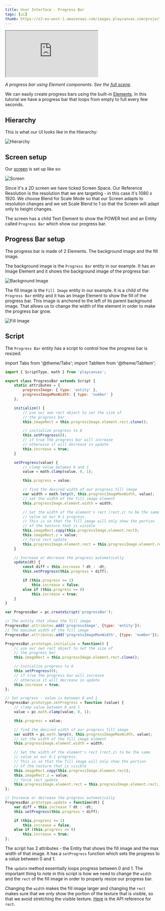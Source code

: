 ```yaml
---
title: User Interface - Progress Bar
tags: [ui]
thumb: https://s3-eu-west-1.amazonaws.com/images.playcanvas.com/projects/12/501979/49D69A-image-75.jpg
---
```


<div className="iframe-container">
    <iframe loading="lazy" src="https://playcanv.as/p/FlebHmLs/" title="User Interface - Progress Bar"></iframe>
</div>

*A progress bar using Element components. See the [full scene][1].*

We can easily create progress bars using the built-in [Elements][2]. In this tutorial we have a progress bar that loops from empty to full every few seconds.

## Hierarchy

This is what our UI looks like in the Hierarchy:

![Hierarchy](/img/tutorials/ui/progressbar/hierarchy.png)

## Screen setup

Our [screen][3] is set up like so:

![Screen](/img/tutorials/ui/progressbar/screen.png)

Since it's a 2D screen we have ticked Screen Space. Our Reference Resolution is the resolution that we are targeting - in this case it's 1080 x 1920. We choose Blend for Scale Mode so that our Screen adapts to resolution changes and we set Scale Blend to 1 so that the Screen will adapt only to height changes.

The screen has a child Text Element to show the POWER text and an Entity called `Progress Bar` which show our progress bar.

## Progress Bar setup

The progress bar is made of 2 Elements. The background image and the fill image.

The background image is the `Progress Bar` entity in our example. It has an Image Element and it shows the background image of the progress bar:

![Background Image](/img/tutorials/ui/progressbar/progress-bar-bg.png)

The fill image is the `Fill Image` entity in our example. It is a child of the `Progress Bar` entity and it has an Image Element to show the fill of the progress bar. This image is anchored to the left of its parent background image. That allows us to change the width of the element in order to make the progress bar grow.

![Fill Image](/img/tutorials/ui/progressbar/progress-bar-fill.png)

## Script

The `Progress Bar` entity has a script to control how the progress bar is resized:

import Tabs from '@theme/Tabs';
import TabItem from '@theme/TabItem';

<Tabs defaultValue="legacy" groupId='script-code'>
<TabItem  value="esm" label="ESM">

```javascript
import { ScriptType, math } from 'playcanvas';

export class ProgressBar extends Script {
    static attributes = {
        progressImage: { type: 'entity' },
        progressImageMaxWidth: { type: 'number' }
    };

    initialize() {
        // use our own rect object to set the size of
        // the progress bar
        this.imageRect = this.progressImage.element.rect.clone();

        // initialize progress to 0
        this.setProgress(0);
        // if true the progress bar will increase
        // otherwise it will decrease in update
        this.increase = true;
    }

    setProgress(value) {
        // clamp value between 0 and 1
        value = math.clamp(value, 0, 1);

        this.progress = value;

        // find the desired width of our progress fill image
        var width = math.lerp(0, this.progressImageMaxWidth, value);
        // set the width of the fill image element
        this.progressImage.element.width = width;

        // Set the width of the element's rect (rect.z) to be the same
        // value as our 0-1 progress.
        // This is so that the fill image will only show the portion
        // of the texture that is visible
        this.imageRect.copy(this.progressImage.element.rect);
        this.imageRect.z = value;
        // force rect update
        this.progressImage.element.rect = this.progressImage.element.rect;
    }

    // Increase or decrease the progress automatically
    update(dt) {
        const diff = this.increase ? dt : -dt;
        this.setProgress(this.progress + diff);

        if (this.progress >= 1)
            this.increase = false;
        else if (this.progress <= 0)
            this.increase = true;
    }
}
```

</TabItem>
<TabItem value="classic" label="Classic">

```javascript
var ProgressBar = pc.createScript('progressBar');

// The entity that shows the fill image
ProgressBar.attributes.add('progressImage', {type: 'entity'});
// The maximum width of the fill image
ProgressBar.attributes.add('progressImageMaxWidth', {type: 'number'});

ProgressBar.prototype.initialize = function() {
    // use our own rect object to set the size of
    // the progress bar
    this.imageRect = this.progressImage.element.rect.clone();

    // initialize progress to 0
    this.setProgress(0);
    // if true the progress bar will increase
    // otherwise it will decrease in update
    this.increase = true;
};

// Set progress - value is between 0 and 1
ProgressBar.prototype.setProgress = function (value) {
    // clamp value between 0 and 1
    value = pc.math.clamp(value, 0, 1);

    this.progress = value;

    // find the desired width of our progress fill image
    var width = pc.math.lerp(0, this.progressImageMaxWidth, value);
    // set the width of the fill image element
    this.progressImage.element.width = width;

    // Set the width of the element's rect (rect.z) to be the same
    // value as our 0-1 progress.
    // This is so that the fill image will only show the portion
    // of the texture that is visible
    this.imageRect.copy(this.progressImage.element.rect);
    this.imageRect.z = value;
    // force rect update
    this.progressImage.element.rect = this.progressImage.element.rect;
};

// Increase or decrease the progress automatically
ProgressBar.prototype.update = function(dt) {
    var diff = this.increase ? dt : -dt;
    this.setProgress(this.progress + diff);

    if (this.progress >= 1)
        this.increase = false;
    else if (this.progress <= 0)
        this.increase = true;
};
```

</TabItem>
</Tabs>

The script has 2 attributes - the Entity that shows the fill image and the max width of that image. It has a `setProgress` function which sets the progress to a value between 0 and 1.

The `update` method essentially loops progress between 0 and 1. The important thing to note in this script is how we need to change the `width` and the `rect` of the fill image in order to properly resize our progress bar.

Changing the `width` makes the fill image larger and changing the `rect` makes sure that we only show the portion of the texture that is visible, so that we avoid stretching the visible texture. [Here][8] is the API reference for `rect`.

[1]: https://playcanvas.com/editor/scene/547906
[2]: /user-manual/user-interface/elements/
[3]: /user-manual/user-interface/screens/
[8]: https://api.playcanvas.com/classes/Engine.ElementComponent.html#rect
